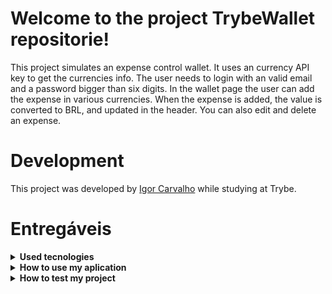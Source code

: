 # Welcome to the project TrybeWallet repositorie!

This project simulates an expense control wallet. It uses an currency API key to get the currencies info. The user needs to login with an valid email and a password bigger than six digits. In the wallet page the user can add the expense in various currencies. When the expense is added, the value is converted to BRL, and updated in the header. You can also edit and delete an expense.

# Development

This project was developed by [Igor Carvalho](https://www.linkedin.com/in/dev-igor-carvalho/) while studying at Trybe.

# Entregáveis

<details>
  <summary><strong>Used tecnologies</strong></summary><br />

  - HTML
  - JavaScript ES6
  - React Native
  - Redux
  - API keys
  - CSS
  - CSS Flexbox
</details>

<details>
  <summary><strong>How to use my aplication</strong></summary><br />

 First of all, clone the repositorie<br />
  - `git clone * SSH key *`<br />
  Then, enter the cloned repositorie<br />
  - `cd * directorie name *` <br />
  Then, install the project dependencies in the terminal <br />
  - `npm install`<br />
  Finally, open the app in the terminal <br />
  - `npm start`
</details>

<details>
  <summary><strong>How to test my project</strong></summary><br />

As i've said, this project was made using the TDD method. So when you clone it, you can test to verify if it's working properly.<br />
> The tests was written using React Testing Library and Jest.

To test it just type in the terminal<br />
- npm test
</details>

